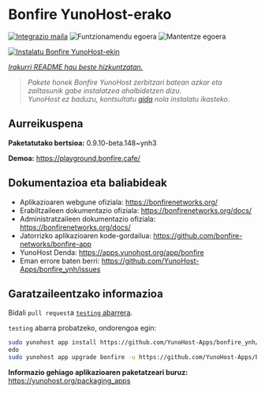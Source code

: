 <!--
Ohart ongi: README hau automatikoki sortu da <https://github.com/YunoHost/apps/tree/master/tools/readme_generator>ri esker
EZ editatu eskuz.
-->

# Bonfire YunoHost-erako

[![Integrazio maila](https://dash.yunohost.org/integration/bonfire.svg)](https://ci-apps.yunohost.org/ci/apps/bonfire/) ![Funtzionamendu egoera](https://ci-apps.yunohost.org/ci/badges/bonfire.status.svg) ![Mantentze egoera](https://ci-apps.yunohost.org/ci/badges/bonfire.maintain.svg)

[![Instalatu Bonfire YunoHost-ekin](https://install-app.yunohost.org/install-with-yunohost.svg)](https://install-app.yunohost.org/?app=bonfire)

*[Irakurri README hau beste hizkuntzatan.](./ALL_README.md)*

> *Pakete honek Bonfire YunoHost zerbitzari batean azkar eta zailtasunik gabe instalatzea ahalbidetzen dizu.*  
> *YunoHost ez baduzu, kontsultatu [gida](https://yunohost.org/install) nola instalatu ikasteko.*

## Aurreikuspena



**Paketatutako bertsioa:** 0.9.10-beta.148~ynh3

**Demoa:** <https://playground.bonfire.cafe/>
## Dokumentazioa eta baliabideak

- Aplikazioaren webgune ofiziala: <https://bonfirenetworks.org/>
- Erabiltzaileen dokumentazio ofiziala: <https://bonfirenetworks.org/docs/>
- Administratzaileen dokumentazio ofiziala: <https://bonfirenetworks.org/docs/>
- Jatorrizko aplikazioaren kode-gordailua: <https://github.com/bonfire-networks/bonfire-app>
- YunoHost Denda: <https://apps.yunohost.org/app/bonfire>
- Eman errore baten berri: <https://github.com/YunoHost-Apps/bonfire_ynh/issues>

## Garatzaileentzako informazioa

Bidali `pull request`a [`testing` abarrera](https://github.com/YunoHost-Apps/bonfire_ynh/tree/testing).

`testing` abarra probatzeko, ondorengoa egin:

```bash
sudo yunohost app install https://github.com/YunoHost-Apps/bonfire_ynh/tree/testing --debug
edo
sudo yunohost app upgrade bonfire -u https://github.com/YunoHost-Apps/bonfire_ynh/tree/testing --debug
```

**Informazio gehiago aplikazioaren paketatzeari buruz:** <https://yunohost.org/packaging_apps>
